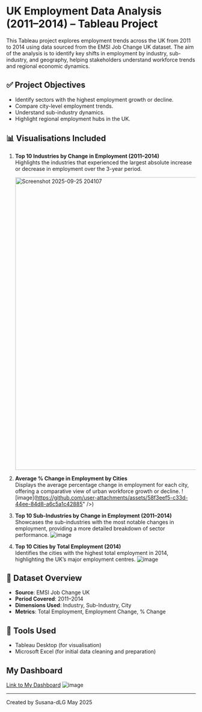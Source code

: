 
# UK Employment Data Analysis (2011–2014) – Tableau Project

This Tableau project explores employment trends across the UK from 2011 to 2014 using data sourced from the EMSI Job Change UK dataset. The aim of the analysis is to identify key shifts in employment by industry, sub-industry, and geography, helping stakeholders understand workforce trends and regional economic dynamics.

## ✅ Project Objectives

- Identify sectors with the highest employment growth or decline.
- Compare city-level employment trends.
- Understand sub-industry dynamics.
- Highlight regional employment hubs in the UK.


## 📊 Visualisations Included

1. **Top 10 Industries by Change in Employment (2011–2014)**  
   Highlights the industries that experienced the largest absolute increase or decrease in employment over the 3-year period.

   <img width="1480" height="778" alt="Screenshot 2025-09-25 204107" src="https://github.com/user-attachments/assets/3022176d-1ef9-47d7-84d9-27b17b02fb8c" />


3. **Average % Change in Employment by Cities**  
   Displays the average percentage change in employment for each city, offering a comparative view of urban workforce growth or decline.
   ![image](https://github.com/user-attachments/assets/58f3eef5-c33d-44ee-84d8-a6c5a1c42885" />)


4. **Top 10 Sub-Industries by Change in Employment (2011–2014)**  
   Showcases the sub-industries with the most notable changes in employment, providing a more detailed breakdown of sector performance.
    ![image](https://github.com/user-attachments/assets/6e224c08-3e7e-4af9-a789-1bb7ebd4a650)




5. **Top 10 Cities by Total Employment (2014)**  
   Identifies the cities with the highest total employment in 2014, highlighting the UK’s major employment centres.
   ![image](<img width="1480" height="778" alt="image" src="https://github.com/user-attachments/assets/32e9b674-436d-4132-9015-9481a21dbb55" />
)



## 📁 Dataset Overview

- **Source**: EMSI Job Change UK
- **Period Covered**: 2011–2014
- **Dimensions Used**: Industry, Sub-Industry, City
- **Metrics**: Total Employment, Employment Change, % Change


## 📌 Tools Used

- Tableau Desktop (for visualisation)
- Microsoft Excel (for initial data cleaning and preparation)

## My Dashboard
  

[Link to My Dashboard](https://public.tableau.com/app/profile/susana.de.lama/viz/UKEmploymentdata_17466160810580/Dashboard1)
![image](https://github.com/user-attachments/assets/fd140d81-e6f3-49b7-8817-81f61f80c324)

---
Created by Susana-dLG
May 2025





 

